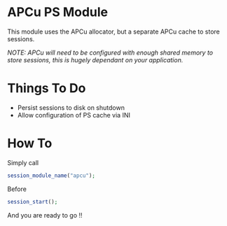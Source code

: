 APCu PS Module
==============

This module uses the APCu allocator, but a separate APCu cache to store sessions.

*NOTE:* _APCu will need to be configured with enough shared memory to store sessions, this is hugely dependant on your application._

Things To Do
============

* Persist sessions to disk on shutdown
* Allow configuration of PS cache via INI

How To
======

Simply call

```php
session_module_name("apcu");
```

Before

```php
session_start();
```

And you are ready to go !!
